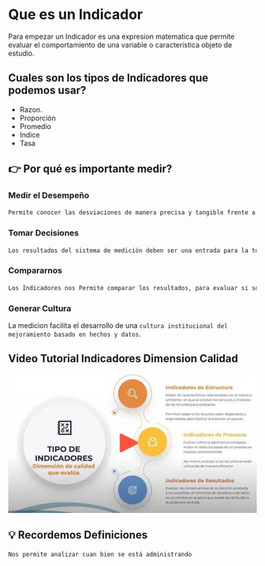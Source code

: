 # Que es un Indicador

Para empezar un Indicador es una expresion matematica que permite evaluar el comportamiento de una variable o caracteristica objeto de estudio.

## **Cuales son los tipos de Indicadores que podemos usar?**
- Razon. 
- Proporción
- Promedio
- Indice
- Tasa

## **👉 Por qué es importante medir?**

### **Medir el Desempeño**
```bash
Permite conocer las desviaciones de manera precisa y tangible frente a las metas propuestas y facilita conocer sus causas.
```
### **Tomar Decisiones**
```bash
Los resultados del sistema de medición deben ser una entrada para la toma de decisiones y los procesos de mejoramiento institucional.
```

### **Compararnos**
```bash
Los Indicadores nos Permite comparar los resultados, para evaluar si somos eficientes, eficaces y efectivos.
```

### **Generar Cultura**

La medicion facilita el desarrollo de una `cultura institucional del mejoramiento basado en hechos y datos`.


## Video Tutorial Indicadores Dimension Calidad
[![YouTube Video](https://raw.githubusercontent.com/rizagal/predcitivocronicas/main/indicadoresdimcalidad.jpg)](https://www.youtube.com/watch?v=cUw-rOYt1pE&t=58s)

## **💡 Recordemos Definiciones**
```bash
Nos permite analizar cuan bien se está administrando
```

